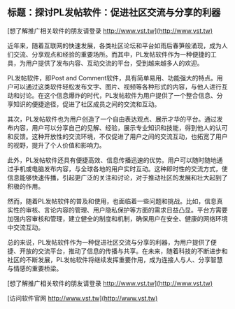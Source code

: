 ## **标题：探讨PL发帖软件：促进社区交流与分享的利器**

[想了解推广相关软件的朋友请登录 http://www.vst.tw](http://www.vst.tw)

近年来，随着互联网的快速发展，各类社区论坛和平台如雨后春笋般涌现，成为人们交流、分享观点和经验的重要场所。而其中，PL发帖软件作为一种便捷的工具，为用户提供了发布内容、互动交流的平台，受到越来越多人的欢迎。

PL发帖软件，即Post and Comment软件，具有简单易用、功能强大的特点。用户可以通过这类软件轻松发布文字、图片、视频等各种形式的内容，与他人进行互动和讨论。在这个信息爆炸的时代，PL发帖软件为用户提供了一个整合信息、分享知识的便捷途径，促进了社区成员之间的交流和互动。

其次，PL发帖软件也为用户创造了一个自由表达观点、展示才华的平台。通过发布内容，用户可以分享自己的见解、经验，展示专业知识和技能，得到他人的认可和反馈。这种开放性的交流环境，不仅促进了用户之间的交流互动，也拓宽了用户的视野，提升了个人价值和影响力。

此外，PL发帖软件还具有便捷高效、信息传播迅速的优势。用户可以随时随地通过手机或电脑发布内容，与全球各地的用户实时互动。这种即时性的交流方式，使信息能够快速传播，引起更广泛的关注和讨论，对于推动社区的发展和壮大起到了积极的作用。

然而，随着PL发帖软件的普及和使用，也面临着一些问题和挑战。比如，信息真实性的审核、言论内容的管理、用户隐私保护等方面的需求日益凸显。平台方需要加强内容审核和管理，建立健全的制度和机制，确保用户在安全、健康的网络环境中交流互动。

总的来说，PL发帖软件作为一种促进社区交流与分享的利器，为用户提供了便捷、开放的交流平台，推动了信息的传播与共享。在未来，随着科技的不断进步和社区的不断发展，PL发帖软件将继续发挥重要作用，成为连接人与人、分享智慧与情感的重要桥梁。

[想了解推广相关软件的朋友请登录 http://www.vst.tw](http://www.vst.tw)


[访问软件官网 http://www.vst.tw](http://www.vst.tw)
